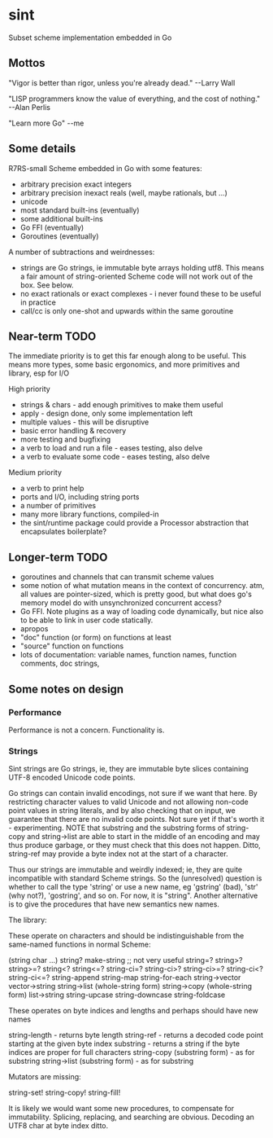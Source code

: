 # sint

Subset scheme implementation embedded in Go

## Mottos

"Vigor is better than rigor, unless you're already dead."  --Larry Wall

"LISP programmers know the value of everything, and the cost of nothing."  --Alan Perlis

"Learn more Go" --me

## Some details

R7RS-small Scheme embedded in Go with some features:

- arbitrary precision exact integers
- arbitrary precision inexact reals (well, maybe rationals, but ...)
- unicode
- most standard built-ins (eventually)
- some additional built-ins
- Go FFI (eventually)
- Goroutines (eventually)

A number of subtractions and weirdnesses:

- strings are Go strings, ie immutable byte arrays holding utf8.  This means a fair amount of string-oriented Scheme code will not work out of the box.  See below.
- no exact rationals or exact complexes - i never found these to be useful in practice
- call/cc is only one-shot and upwards within the same goroutine


## Near-term TODO

The immediate priority is to get this far enough along to be useful.  This means more types,
some basic ergonomics, and more primitives and library, esp for I/O

High priority

- strings & chars - add enough primitives to make them useful
- apply - design done, only some implementation left
- multiple values - this will be disruptive
- basic error handling & recovery
- more testing and bugfixing
- a verb to load and run a file - eases testing, also delve
- a verb to evaluate some code - eases testing, also delve

Medium priority

- a verb to print help
- ports and I/O, including string ports
- a number of primitives
- many more library functions, compiled-in
- the sint/runtime package could provide a Processor abstraction that encapsulates boilerplate?

## Longer-term TODO

- goroutines and channels that can transmit scheme values
- some notion of what mutation means in the context of concurrency.  atm, all values are pointer-sized, which is pretty good, but what does go's memory model do with unsynchronized concurrent access?
- Go FFI.  Note plugins as a way of loading code dynamically, but nice also to be able to link in user code statically.
- apropos
- "doc" function (or form) on functions at least
- "source" function on functions
- lots of documentation: variable names, function names, function comments, doc strings, 

## Some notes on design

### Performance

Performance is not a concern.  Functionality is.

### Strings

Sint strings are Go strings, ie, they are immutable byte slices containing UTF-8 encoded
Unicode code points.

Go strings can contain invalid encodings, not sure if we want that here.
By restricting character values to valid Unicode and not allowing non-code point values
in string literals, and by also checking that on input, we guarantee that there are no
invalid code points.  Not sure yet if that's worth it - experimenting.  NOTE that substring
and the substring forms of string-copy and string->list are able to start in the middle
of an encoding and may thus produce garbage, or they must check that this does not happen. 
Ditto, string-ref may provide a byte index not at the start of a character.

Thus our strings are immutable and weirdly indexed; ie, they are quite incompatible with
standard Scheme strings.  So the (unresolved) question is whether to call the type 'string'
or use a new name, eg 'gstring' (bad), 'str' (why not?), 'gostring', and so on.  For now,
it is "string".  Another alternative is to give the procedures that have new semantics
new names.

The library:

These operate on characters and should be indistinguishable from the same-named functions
in normal Scheme:

(string char ...)
string?
make-string  ;; not very useful
string=?
string>?
string>=?
string<?
string<=?
string-ci=?
string-ci>?
string-ci>=?
string-ci<?
string-ci<=?
string-append
string-map
string-for-each
string->vector
vector->string
string->list (whole-string form)
string->copy (whole-string form)
list->string
string-upcase
string-downcase
string-foldcase

These operates on byte indices and lengths and perhaps should have new names

string-length - returns byte length
string-ref - returns a decoded code point starting at the given byte index
substring - returns a string if the byte indices are proper for full characters
string-copy (substring form) - as for substring
string->list (substring form) - as for substring

Mutators are missing:

string-set!
string-copy!
string-fill!

It is likely we would want some new procedures, to compensate for immutability.  Splicing,
replacing, and searching are obvious.  Decoding an UTF8 char at byte index ditto.